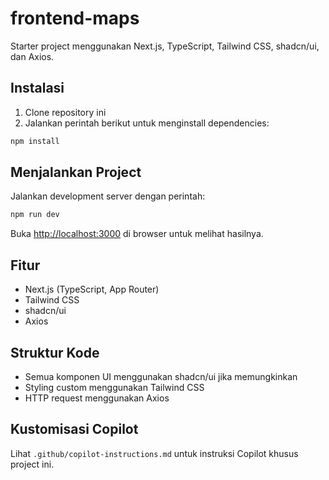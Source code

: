 # frontend-maps

Starter project menggunakan Next.js, TypeScript, Tailwind CSS, shadcn/ui, dan Axios.

## Instalasi

1. Clone repository ini
2. Jalankan perintah berikut untuk menginstall dependencies:

```bash
npm install
```

## Menjalankan Project

Jalankan development server dengan perintah:

```bash
npm run dev
```

Buka [http://localhost:3000](http://localhost:3000) di browser untuk melihat hasilnya.

## Fitur
- Next.js (TypeScript, App Router)
- Tailwind CSS
- shadcn/ui
- Axios

## Struktur Kode
- Semua komponen UI menggunakan shadcn/ui jika memungkinkan
- Styling custom menggunakan Tailwind CSS
- HTTP request menggunakan Axios

## Kustomisasi Copilot
Lihat `.github/copilot-instructions.md` untuk instruksi Copilot khusus project ini.
